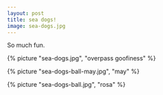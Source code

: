 ```yaml
---
layout: post
title: sea dogs!
image: sea-dogs.jpg
---
```


So much fun.

<!--more-->

{% picture "sea-dogs.jpg", "overpass goofiness" %}

{% picture "sea-dogs-ball-may.jpg", "may" %}

{% picture "sea-dogs-ball.jpg", "rosa" %}

